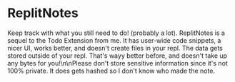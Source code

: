 # ReplitNotes

Keep track with what you still need to do! (probably a lot). ReplitNotes is a sequel to the Todo Extension from me. It has user-wide code snippets, a nicer UI, works better, and doesn't create files in your repl. The data gets stored outside of your repl. That's wayy better before, and doesn't take up any bytes for you!\n\nPlease don't store sensitive information since it's not 100% private. It does gets hashed so I don't know who made the note.